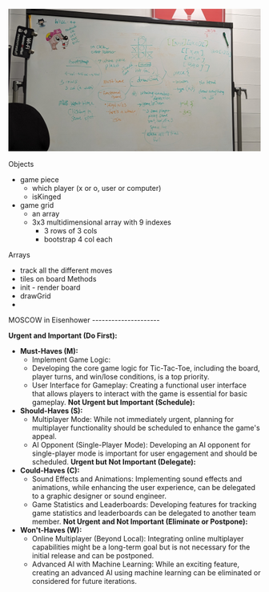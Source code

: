 ![whiteboard pseudocode](img/PXL_20231003_113437401.jpg)

Objects
- game piece
    - which player (x or o, user or computer)
    - isKinged
- game grid 
    - an array
    - 3x3 multidimensional array with 9 indexes
        - 3 rows of 3 cols
        - bootstrap 4 col each

Arrays
- track all the different moves
- tiles on board
Methods
- init - render board
- drawGrid
- 

MOSCOW in Eisenhower ---------------------

**Urgent and Important (Do First):**
- **Must-Haves (M):**
   - Implement Game Logic: 
    - Developing the core game logic for Tic-Tac-Toe, including the board, player turns, and win/lose conditions, is a top priority.
   - User Interface for Gameplay: Creating a functional user interface that allows players to interact with the game is essential for basic gameplay.
**Not Urgent but Important (Schedule):**
- **Should-Haves (S):**
   - Multiplayer Mode: While not immediately urgent, planning for multiplayer functionality should be scheduled to enhance the game's appeal.
   - AI Opponent (Single-Player Mode): Developing an AI opponent for single-player mode is important for user engagement and should be scheduled.
**Urgent but Not Important (Delegate):**
- **Could-Haves (C):**
   - Sound Effects and Animations: Implementing sound effects and animations, while enhancing the user experience, can be delegated to a graphic designer or sound engineer.
   - Game Statistics and Leaderboards: Developing features for tracking game statistics and leaderboards can be delegated to another team member.
**Not Urgent and Not Important (Eliminate or Postpone):**
- **Won't-Haves (W):**
   - Online Multiplayer (Beyond Local): Integrating online multiplayer capabilities might be a long-term goal but is not necessary for the initial release and can be postponed.
   - Advanced AI with Machine Learning: While an exciting feature, creating an advanced AI using machine learning can be eliminated or considered for future iterations.

